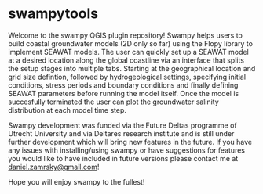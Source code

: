 # swampytools

Welcome to the swampy QGIS plugin repository! Swampy helps users to build coastal groundwater models (2D only so far) using the Flopy library to implement SEAWAT models. The user can  quickly set up a SEAWAT model at a desired location along the global coastline via an interface that splits the setup stages into multiple tabs. Starting at the geographical location and grid size defintion, followed by hydrogeological settings, specifying initial conditions, stress periods and boundary conditions and finally defining SEAWAT parameters before running the model itself. Once the model is succesfully terminated the user can plot the groundwater salinity distribution at each model time step.

Swampy development was funded via the Future Deltas programme of Utrecht University and via Deltares research institute and is still under further development which will bring new features in the future. If you have any issues with installing/using swampy or have suggestions for features you would like to have included in future versions please contact me at daniel.zamrsky@gmail.com! 

Hope you will enjoy swampy to the fullest! 
